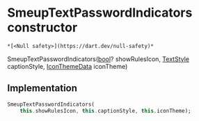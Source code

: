 


# SmeupTextPasswordIndicators constructor




    *[<Null safety>](https://dart.dev/null-safety)*



SmeupTextPasswordIndicators([bool](https://api.flutter.dev/flutter/dart-core/bool-class.html)? showRulesIcon, [TextStyle](https://api.flutter.dev/flutter/painting/TextStyle-class.html) captionStyle, [IconThemeData](https://api.flutter.dev/flutter/widgets/IconThemeData-class.html) iconTheme)





## Implementation

```dart
SmeupTextPasswordIndicators(
    this.showRulesIcon, this.captionStyle, this.iconTheme);
```







